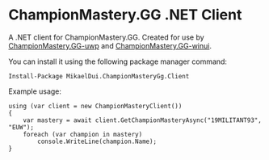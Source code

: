 # ChampionMastery.GG .NET Client
A .NET client for ChampionMastery.GG. Created for use by [ChampionMastery.GG-uwp](https://github.com/mikaeldui/ChampionMastery.GG-uwp) and [ChampionMastery.GG-winui](https://github.com/mikaeldui/ChampionMastery.GG-winui).

You can install it using the following package manager command:

    Install-Package MikaelDui.ChampionMasteryGg.Client
    
Example usage:

    using (var client = new ChampionMasteryClient())
    {
        var mastery = await client.GetChampionMasteryAsync("19MILITANT93", "EUW");
        foreach (var champion in mastery)
            console.WriteLine(champion.Name);
    }
